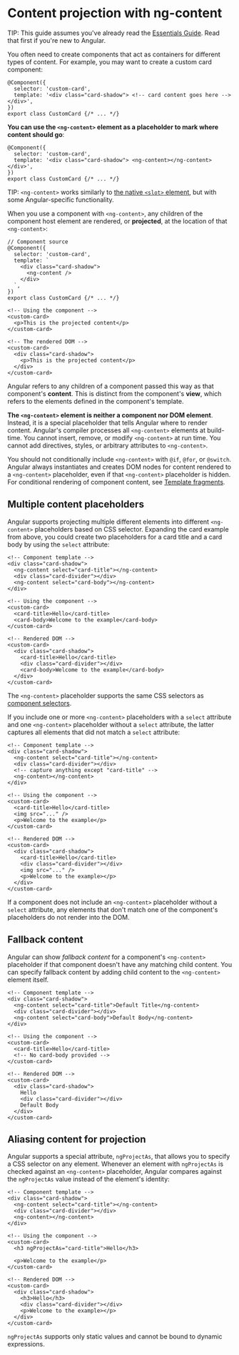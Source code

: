 # Content projection with ng-content

TIP: This guide assumes you've already read the [Essentials Guide](essentials). Read that first if you're new to Angular.

You often need to create components that act as containers for different types of content. For
example, you may want to create a custom card component:

```angular-ts
@Component({
  selector: 'custom-card',
  template: '<div class="card-shadow"> <!-- card content goes here --> </div>',
})
export class CustomCard {/* ... */}
```

**You can use the `<ng-content>` element as a placeholder to mark where content should go**:

```angular-ts
@Component({
  selector: 'custom-card',
  template: '<div class="card-shadow"> <ng-content></ng-content> </div>',
})
export class CustomCard {/* ... */}
```

TIP: `<ng-content>` works similarly
to [the native `<slot>` element](https://developer.mozilla.org/docs/Web/HTML/Element/slot),
but with some Angular-specific functionality.

When you use a component with `<ng-content>`, any children of the component host element are
rendered, or **projected**, at the location of that `<ng-content>`:

```angular-ts
// Component source
@Component({
  selector: 'custom-card',
  template: `
    <div class="card-shadow">
      <ng-content />
    </div>
  `,
})
export class CustomCard {/* ... */}
```

```angular-html
<!-- Using the component -->
<custom-card>
  <p>This is the projected content</p>
</custom-card>
```

```angular-html
<!-- The rendered DOM -->
<custom-card>
  <div class="card-shadow">
    <p>This is the projected content</p>
  </div>
</custom-card>
```

Angular refers to any children of a component passed this way as that component's **content**. This
is distinct from the component's **view**, which refers to the elements defined in the component's
template.

**The `<ng-content>` element is neither a component nor DOM element**. Instead, it is a special
placeholder that tells Angular where to render content. Angular's compiler processes
all `<ng-content>` elements at build-time. You cannot insert, remove, or modify `<ng-content>` at
run time. You cannot add directives, styles, or arbitrary attributes to `<ng-content>`.

You should not conditionally include `<ng-content>` with `@if`, `@for`, or `@switch`. Angular always
instantiates and creates DOM nodes for content rendered to a `<ng-content>` placeholder, even if
that `<ng-content>` placeholder is hidden. For conditional rendering of component content,
see [Template fragments](api/core/ng-template).

## Multiple content placeholders

Angular supports projecting multiple different elements into different `<ng-content>` placeholders
based on CSS selector. Expanding the card example from above, you could create two placeholders for
a card title and a card body by using the `select` attribute:

```angular-html
<!-- Component template -->
<div class="card-shadow">
  <ng-content select="card-title"></ng-content>
  <div class="card-divider"></div>
  <ng-content select="card-body"></ng-content>
</div>
```

```angular-html
<!-- Using the component -->
<custom-card>
  <card-title>Hello</card-title>
  <card-body>Welcome to the example</card-body>
</custom-card>
```

```angular-html
<!-- Rendered DOM -->
<custom-card>
  <div class="card-shadow">
    <card-title>Hello</card-title>
    <div class="card-divider"></div>
    <card-body>Welcome to the example</card-body>
  </div>
</custom-card>
```

The `<ng-content>` placeholder supports the same CSS selectors
as [component selectors](guide/components/selectors).

If you include one or more `<ng-content>` placeholders with a `select` attribute and
one `<ng-content>` placeholder without a `select` attribute, the latter captures all elements that
did not match a `select` attribute:

```angular-html
<!-- Component template -->
<div class="card-shadow">
  <ng-content select="card-title"></ng-content>
  <div class="card-divider"></div>
  <!-- capture anything except "card-title" -->
  <ng-content></ng-content>
</div>
```

```angular-html
<!-- Using the component -->
<custom-card>
  <card-title>Hello</card-title>
  <img src="..." />
  <p>Welcome to the example</p>
</custom-card>
```

```angular-html
<!-- Rendered DOM -->
<custom-card>
  <div class="card-shadow">
    <card-title>Hello</card-title>
    <div class="card-divider"></div>
    <img src="..." />
    <p>Welcome to the example></p>
  </div>
</custom-card>
```

If a component does not include an `<ng-content>` placeholder without a `select` attribute, any
elements that don't match one of the component's placeholders do not render into the DOM.

## Fallback content

Angular can show *fallback content* for a component's `<ng-content>` placeholder if that component doesn't have any matching child content. You can specify fallback content by adding child content to the `<ng-content>` element itself.

```angular-html
<!-- Component template -->
<div class="card-shadow">
  <ng-content select="card-title">Default Title</ng-content>
  <div class="card-divider"></div>
  <ng-content select="card-body">Default Body</ng-content>
</div>
```

```angular-html
<!-- Using the component -->
<custom-card>
  <card-title>Hello</card-title>
  <!-- No card-body provided -->
</custom-card>
```

```angular-html
<!-- Rendered DOM -->
<custom-card>
  <div class="card-shadow">
    Hello
    <div class="card-divider"></div>
    Default Body
  </div>
</custom-card>
```

## Aliasing content for projection

Angular supports a special attribute, `ngProjectAs`, that allows you to specify a CSS selector on
any element. Whenever an element with `ngProjectAs` is checked against an `<ng-content>`
placeholder, Angular compares against the `ngProjectAs` value instead of the element's identity:

```angular-html
<!-- Component template -->
<div class="card-shadow">
  <ng-content select="card-title"></ng-content>
  <div class="card-divider"></div>
  <ng-content></ng-content>
</div>
```

```angular-html
<!-- Using the component -->
<custom-card>
  <h3 ngProjectAs="card-title">Hello</h3>

  <p>Welcome to the example</p>
</custom-card>
```

```angular-html
<!-- Rendered DOM -->
<custom-card>
  <div class="card-shadow">
    <h3>Hello</h3>
    <div class="card-divider"></div>
    <p>Welcome to the example></p>
  </div>
</custom-card>
```

`ngProjectAs` supports only static values and cannot be bound to dynamic expressions.
